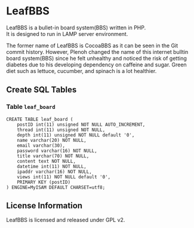 # LeafBBS

LeafBBS is a bullet-in board system(BBS) written in PHP.  
It is designed to run in LAMP server environment.

The former name of LeafBBS is CocoaBBS as it can be seen in the Git commit history. 
However, Plenoh changed the name of this internet bulltin board system(BBS) since he felt unhealthy and noticed the risk of getting diabetes due to his developing dependency on caffeine and sugar.
Green diet such as lettuce, cucumber, and spinach is a lot healthier.

## Create SQL Tables
### Table `leaf_board`
```
CREATE TABLE leaf_board (
    postID int(11) unsigned NOT NULL AUTO_INCREMENT, 
    thread int(11) unsigned NOT NULL, 
    depth int(11) unsigned NOT NULL default '0', 
    name varchar(20) NOT NULL, 
    email varchar(30), 
    password varchar(16) NOT NULL, 
    title varchar(70) NOT NULL, 
    content text NOT NULL, 
    datetime int(11) NOT NULL, 
    ipaddr varchar(16) NOT NULL, 
    views int(11) NOT NULL default '0',
    PRIMARY KEY (postID)
) ENGINE=MyISAM DEFAULT CHARSET=utf8;
```

## License Information
LeafBBS is licensed and released under GPL v2.
